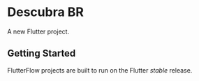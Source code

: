 # Descubra BR

A new Flutter project.

## Getting Started

FlutterFlow projects are built to run on the Flutter _stable_ release.
